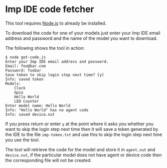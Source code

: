 Imp IDE code fetcher
====================

This tool requires [Node.js](https://nodejs.org/download/) to already be installed.

To download the code for one of your models just enter your Imp IDE email address and password and the name of the model you want to download.

The following shows the tool in action:

    $ node get-code.js 
    Enter your Imp IDE email address and password.
    Email: foo@bar.com
    Password: foobar
    Save token to skip login step next time? [y] 
    Info: saved token
    Models:
        Clock
        Gpio
        Hello World
        LED Counter
    Enter model name: Hello World
    Info: "Hello World" has no agent code
    Info: saved device.nut

If you press return or enter `y` at the point where it asks you whether you want to skip the login step next time then it will save a token generated by the IDE to the file `imp-token.txt` and use this to skip the login step next time you use the tool.

The tool will retrieve the code for the model and store it in `agent.nut` and `device.nut`, if the particular model does not have agent or device code then the corresponding file will not be created.
